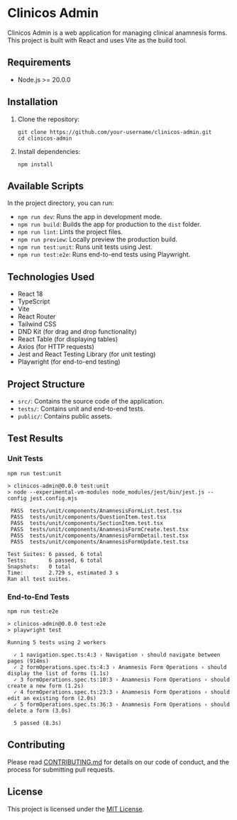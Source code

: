 # Clinicos Admin

Clinicos Admin is a web application for managing clinical anamnesis forms. This project is built with React and uses Vite as the build tool.

## Requirements

- Node.js >= 20.0.0

## Installation

1. Clone the repository:
   ```
   git clone https://github.com/your-username/clinicos-admin.git
   cd clinicos-admin
   ```

2. Install dependencies:
   ```
   npm install
   ```

## Available Scripts

In the project directory, you can run:

- `npm run dev`: Runs the app in development mode.
- `npm run build`: Builds the app for production to the `dist` folder.
- `npm run lint`: Lints the project files.
- `npm run preview`: Locally preview the production build.
- `npm run test:unit`: Runs unit tests using Jest.
- `npm run test:e2e`: Runs end-to-end tests using Playwright.

## Technologies Used

- React 18
- TypeScript
- Vite
- React Router
- Tailwind CSS
- DND Kit (for drag and drop functionality)
- React Table (for displaying tables)
- Axios (for HTTP requests)
- Jest and React Testing Library (for unit testing)
- Playwright (for end-to-end testing)

## Project Structure

- `src/`: Contains the source code of the application.
- `tests/`: Contains unit and end-to-end tests.
- `public/`: Contains public assets.

## Test Results

### Unit Tests

```
npm run test:unit

> clinicos-admin@0.0.0 test:unit
> node --experimental-vm-modules node_modules/jest/bin/jest.js --config jest.config.mjs

 PASS  tests/unit/components/AnamnesisFormList.test.tsx
 PASS  tests/unit/components/QuestionItem.test.tsx
 PASS  tests/unit/components/SectionItem.test.tsx
 PASS  tests/unit/components/AnamnesisFormCreate.test.tsx
 PASS  tests/unit/components/AnamnesisFormDetail.test.tsx
 PASS  tests/unit/components/AnamnesisFormUpdate.test.tsx

Test Suites: 6 passed, 6 total
Tests:       6 passed, 6 total
Snapshots:   0 total
Time:        2.729 s, estimated 3 s
Ran all test suites.
```

### End-to-End Tests

```
npm run test:e2e

> clinicos-admin@0.0.0 test:e2e
> playwright test

Running 5 tests using 2 workers

  ✓ 1 navigation.spec.ts:4:3 › Navigation › should navigate between pages (914ms)
  ✓ 2 formOperations.spec.ts:4:3 › Anamnesis Form Operations › should display the list of forms (1.1s)
  ✓ 3 formOperations.spec.ts:10:3 › Anamnesis Form Operations › should create a new form (1.2s)
  ✓ 4 formOperations.spec.ts:23:3 › Anamnesis Form Operations › should edit an existing form (2.0s)
  ✓ 5 formOperations.spec.ts:36:3 › Anamnesis Form Operations › should delete a form (3.0s)

  5 passed (8.3s)
```

## Contributing

Please read [CONTRIBUTING.md](CONTRIBUTING.md) for details on our code of conduct, and the process for submitting pull requests.

## License

This project is licensed under the [MIT License](LICENSE).